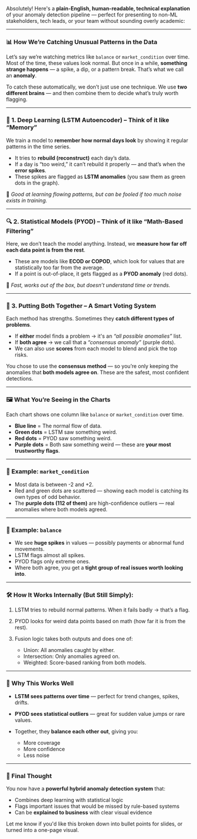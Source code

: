 Absolutely! Here's a **plain-English, human-readable, technical explanation** of your anomaly detection pipeline — perfect for presenting to non-ML stakeholders, tech leads, or your team without sounding overly academic:

---

### 📊 **How We’re Catching Unusual Patterns in the Data**

Let’s say we’re watching metrics like `balance` or `market_condition` over time. Most of the time, these values look normal. But once in a while, **something strange happens** — a spike, a dip, or a pattern break. That’s what we call an **anomaly**.

To catch these automatically, we don’t just use one technique. We use **two different brains** — and then combine them to decide what’s truly worth flagging.

---

### 🧠 1. Deep Learning (LSTM Autoencoder) – Think of it like “Memory”

We train a model to **remember how normal days look** by showing it regular patterns in the time series.

* It tries to **rebuild (reconstruct)** each day’s data.
* If a day is “too weird,” it can’t rebuild it properly — and that’s when the **error spikes**.
* These spikes are flagged as **LSTM anomalies** (you saw them as green dots in the graph).

📌 *Good at learning flowing patterns, but can be fooled if too much noise exists in training.*

---

### 🔍 2. Statistical Models (PYOD) – Think of it like “Math-Based Filtering”

Here, we don’t teach the model anything. Instead, we **measure how far off each data point is from the rest**.

* These are models like **ECOD or COPOD**, which look for values that are statistically too far from the average.
* If a point is out-of-place, it gets flagged as a **PYOD anomaly** (red dots).

📌 *Fast, works out of the box, but doesn’t understand time or trends.*

---

### 🧩 3. Putting Both Together – A Smart Voting System

Each method has strengths. Sometimes they **catch different types of problems**.

* If **either** model finds a problem → it's an *“all possible anomalies”* list.
* If **both agree** → we call that a *“consensus anomaly”* (purple dots).
* We can also use **scores** from each model to blend and pick the top risks.

You chose to use the **consensus method** — so you’re only keeping the anomalies that **both models agree on**. These are the safest, most confident detections.

---

### 🖼️ What You’re Seeing in the Charts

Each chart shows one column like `balance` or `market_condition` over time.

* **Blue line** = The normal flow of data.
* **Green dots** = LSTM saw something weird.
* **Red dots** = PYOD saw something weird.
* **Purple dots** = Both saw something weird — these are **your most trustworthy flags**.

---

### 🔎 Example: `market_condition`

* Most data is between -2 and +2.
* Red and green dots are scattered — showing each model is catching its own types of odd behavior.
* The **purple dots (112 of them)** are high-confidence outliers — real anomalies where both models agreed.

---

### 🔎 Example: `balance`

* We see **huge spikes** in values — possibly payments or abnormal fund movements.
* LSTM flags almost all spikes.
* PYOD flags only extreme ones.
* Where both agree, you get a **tight group of real issues worth looking into**.

---

### 🛠️ How It Works Internally (But Still Simply):

1. LSTM tries to rebuild normal patterns. When it fails badly → that’s a flag.
2. PYOD looks for weird data points based on math (how far it is from the rest).
3. Fusion logic takes both outputs and does one of:

   * Union: All anomalies caught by either.
   * Intersection: Only anomalies agreed on.
   * Weighted: Score-based ranking from both models.

---

### 🧠 Why This Works Well

* **LSTM sees patterns over time** — perfect for trend changes, spikes, drifts.
* **PYOD sees statistical outliers** — great for sudden value jumps or rare values.
* Together, they **balance each other out**, giving you:

  * More coverage
  * More confidence
  * Less noise

---

### 🏁 Final Thought

You now have a **powerful hybrid anomaly detection system** that:

* Combines deep learning with statistical logic
* Flags important issues that would be missed by rule-based systems
* Can be **explained to business** with clear visual evidence

Let me know if you'd like this broken down into bullet points for slides, or turned into a one-page visual.
